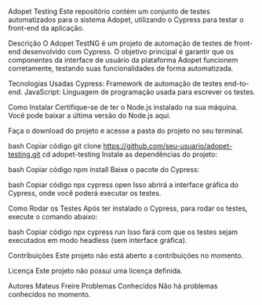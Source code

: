 Adopet Testing
Este repositório contém um conjunto de testes automatizados para o sistema Adopet, utilizando o Cypress para testar o front-end da aplicação.

Descrição
O Adopet TestNG é um projeto de automação de testes de front-end desenvolvido com Cypress. O objetivo principal é garantir que os componentes da interface de usuário da plataforma Adopet funcionem corretamente, testando suas funcionalidades de forma automatizada.

Tecnologias Usadas
Cypress: Framework de automação de testes end-to-end.
JavaScript: Linguagem de programação usada para escrever os testes.

Como Instalar
Certifique-se de ter o Node.js instalado na sua máquina. Você pode baixar a última versão do Node.js aqui.

Faça o download do projeto e acesse a pasta do projeto no seu terminal.

bash
Copiar código
git clone https://github.com/seu-usuario/adopet-testing.git
cd adopet-testing
Instale as dependências do projeto:

bash
Copiar código
npm install
Baixe o pacote do Cypress:

bash
Copiar código
npx cypress open
Isso abrirá a interface gráfica do Cypress, onde você poderá executar os testes.

Como Rodar os Testes
Após ter instalado o Cypress, para rodar os testes, execute o comando abaixo:

bash
Copiar código
npx cypress run
Isso fará com que os testes sejam executados em modo headless (sem interface gráfica).

Contribuições
Este projeto não está aberto a contribuições no momento.

Licença
Este projeto não possui uma licença definida.

Autores
Mateus Freire
Problemas Conhecidos
Não há problemas conhecidos no momento.

